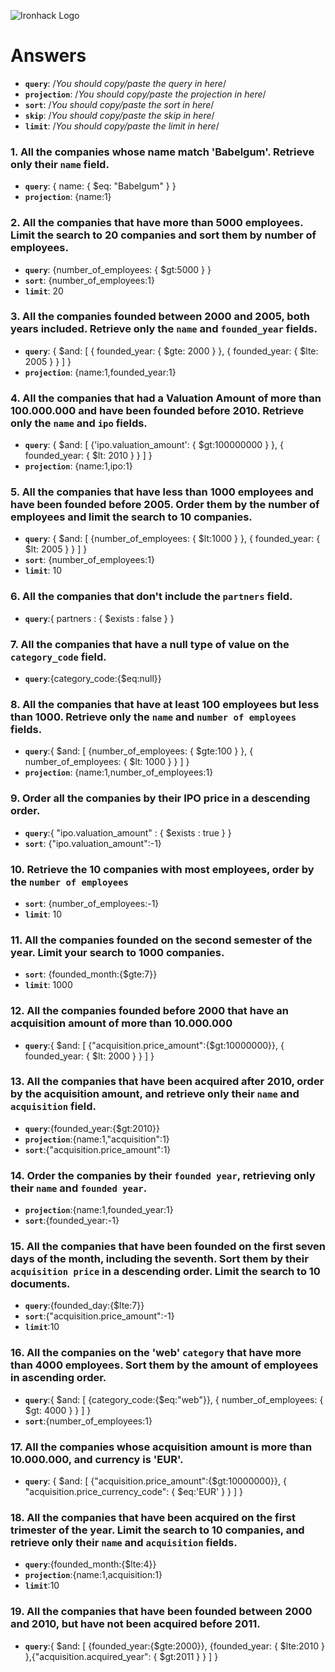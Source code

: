 ![Ironhack Logo](https://i.imgur.com/1QgrNNw.png)

# Answers

- **`query`**: /_You should copy/paste the query in here_/
- **`projection`**: /_You should copy/paste the projection in here_/
- **`sort`**: /_You should copy/paste the sort in here_/
- **`skip`**: /_You should copy/paste the skip in here_/
- **`limit`**: /_You should copy/paste the limit in here_/

### 1. All the companies whose name match 'Babelgum'. Retrieve only their `name` field.

<!-- Your Code Goes Here -->

- **`query`**: { name: { $eq: "Babelgum" } }
- **`projection`**: {name:1}

### 2. All the companies that have more than 5000 employees. Limit the search to 20 companies and sort them by **number of employees**.

<!-- Your Code Goes Here -->

- **`query`**: {number_of_employees: { $gt:5000 } }
- **`sort`**: {number_of_employees:1}
- **`limit`**: 20

### 3. All the companies founded between 2000 and 2005, both years included. Retrieve only the `name` and `founded_year` fields.

<!-- Your Code Goes Here -->

- **`query`**: { $and: [ { founded_year: { $gte: 2000 } }, { founded_year: { $lte: 2005 } } ] }
- **`projection`**: {name:1,founded_year:1}

### 4. All the companies that had a Valuation Amount of more than 100.000.000 and have been founded before 2010. Retrieve only the `name` and `ipo` fields.

<!-- Your Code Goes Here -->

- **`query`**: { $and: [ {'ipo.valuation_amount': { $gt:100000000 } }, { founded_year: { $lt: 2010 } } ] }
- **`projection`**: {name:1,ipo:1}

### 5. All the companies that have less than 1000 employees and have been founded before 2005. Order them by the number of employees and limit the search to 10 companies.

<!-- Your Code Goes Here -->

- **`query`**: { $and: [ {number_of_employees: { $lt:1000 } }, { founded_year: { $lt: 2005 } } ] }
- **`sort`**: {number_of_employees:1}
- **`limit`**: 10

### 6. All the companies that don't include the `partners` field.

<!-- Your Code Goes Here -->

- **`query`**:{ partners : { $exists : false } }

### 7. All the companies that have a null type of value on the `category_code` field.

<!-- Your Code Goes Here -->

- **`query`**:{category_code:{$eq:null}}

### 8. All the companies that have at least 100 employees but less than 1000. Retrieve only the `name` and `number of employees` fields.

<!-- Your Code Goes Here -->

- **`query`**:{ $and: [ {number_of_employees: { $gte:100 } }, { number_of_employees: { $lt: 1000 } } ] }
- **`projection`**: {name:1,number_of_employees:1}

### 9. Order all the companies by their IPO price in a descending order.

<!-- Your Code Goes Here -->

- **`query`**:{ "ipo.valuation_amount" : { $exists : true } }
- **`sort`**: {"ipo.valuation_amount":-1}

### 10. Retrieve the 10 companies with most employees, order by the `number of employees`

<!-- Your Code Goes Here -->

- **`sort`**: {number_of_employees:-1}
- **`limit`**: 10

### 11. All the companies founded on the second semester of the year. Limit your search to 1000 companies.

<!-- Your Code Goes Here -->

- **`sort`**: {founded_month:{$gte:7}}
- **`limit`**: 1000

### 12. All the companies founded before 2000 that have an acquisition amount of more than 10.000.000

<!-- Your Code Goes Here -->

- **`query`**:{ $and: [ {"acquisition.price_amount":{$gt:10000000}}, { founded_year: { $lt: 2000 } } ] }

### 13. All the companies that have been acquired after 2010, order by the acquisition amount, and retrieve only their `name` and `acquisition` field.

<!-- Your Code Goes Here -->

- **`query`**:{founded_year:{$gt:2010}}
- **`projection`**:{name:1,"acquisition":1}
- **`sort`**:{"acquisition.price_amount":1}

### 14. Order the companies by their `founded year`, retrieving only their `name` and `founded year`.

<!-- Your Code Goes Here -->

- **`projection`**:{name:1,founded_year:1}
- **`sort`**:{founded_year:-1}

### 15. All the companies that have been founded on the first seven days of the month, including the seventh. Sort them by their `acquisition price` in a descending order. Limit the search to 10 documents.

<!-- Your Code Goes Here -->

- **`query`**:{founded_day:{$lte:7}}
- **`sort`**:{"acquisition.price_amount":-1}
- **`limit`**:10

### 16. All the companies on the 'web' `category` that have more than 4000 employees. Sort them by the amount of employees in ascending order.

<!-- Your Code Goes Here -->

- **`query`**:{ $and: [ {category_code:{$eq:"web"}}, { number_of_employees: { $gt: 4000 } } ] }
- **`sort`**:{number_of_employees:1}

### 17. All the companies whose acquisition amount is more than 10.000.000, and currency is 'EUR'.

<!-- Your Code Goes Here -->

- **`query`**: { $and: [ {"acquisition.price_amount":{$gt:10000000}}, { "acquisition.price_currency_code": { $eq:'EUR' } } ] }

### 18. All the companies that have been acquired on the first trimester of the year. Limit the search to 10 companies, and retrieve only their `name` and `acquisition` fields.

<!-- Your Code Goes Here -->

- **`query`**:{founded_month:{$lte:4}}
- **`projection`**:{name:1,acquisition:1}
- **`limit`**:10

### 19. All the companies that have been founded between 2000 and 2010, but have not been acquired before 2011.

<!-- Your Code Goes Here -->

- **`query`**:{ $and: [ {founded_year:{$gte:2000}}, {founded_year: { $lte:2010 } },{"acquisition.acquired_year": { $gt:2011 } } ] }
